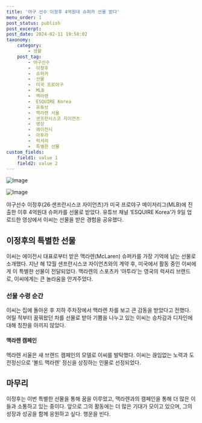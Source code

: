 ```yaml
---
title: '야구 선수 이정후 4억원대 슈퍼카 선물 받다'
menu_order: 1
post_status: publish
post_excerpt: 
post_date: 2024-02-11 19:58:02
taxonomy:
    category:
        - 생활
    post_tag:
        - 야구선수
        -  이정후
        -  슈퍼카
        -  선물
        -  미국 프로야구
        -  MLB
        -  맥라렌
        -  ESQUIRE Korea
        -  유튜브
        -  맥라렌 서울
        -  샌프란시스코 자이언츠
        -  영상
        -  에이전시
        -  아투라
        -  럭셔리
        -  특별한 선물
custom_fields:
    field1: value 1
    field2: value 2
---
```


![Image](https://imgnews.pstatic.net/image/009/2024/02/10/0005257076_001_20240210214301007.jpg?type=w647)

![Image](https://imgnews.pstatic.net/image/009/2024/02/10/0005257076_002_20240210214301056.jpg?type=w647)

야구선수 이정후(26·샌프란시스코 자이언츠)가 미국 프로야구 메이저리그(MLB)에 진출한 이후 4억원대 슈퍼카를 선물로 받았다. 유튜브 채널 ‘ESQUIRE Korea’가 9일 업로드한 영상에서 이씨는 선물을 받은 경험을 공유했다. 
## 이정후의 특별한 선물
이씨는 에이전시 대표로부터 받은 맥라렌(McLaren) 슈퍼카를 가장 기억에 남는 선물로 소개했다. 지난 해 12월 샌프란시스코 자이언츠와의 계약 후, 미국에서 활동 중인 이씨에게 이 특별한 선물이 전달되었다. 맥라렌의 스포츠카 ‘아투라’는 영국의 럭셔리 브랜드로, 이씨에게는 큰 놀라움을 안겨주었다.
### 선물 수령 순간
이씨는 집에 돌아온 후 지하 주차장에서 맥라렌 차를 보고 큰 감동을 받았다고 전했다. 어릴 적부터 꿈꿔왔던 차를 선물로 받아 기쁨을 나누고 있는 이씨는 승차감과 디자인에 대해 칭찬을 아끼지 않았다.
#### 맥라렌 캠페인
맥라렌 서울은 새 브랜드 캠페인의 모델로 이씨를 발탁했다. 이씨는 끊임없는 노력과 도전정신으로 ‘볼드 맥라렌’ 정신을 상징하는 인물로 선정되었다.
## 마무리
이정후는 이번 특별한 선물을 통해 꿈을 이루었고, 맥라렌과의 캠페인을 통해 더 많은 이들과 소통하고 있는 중이다. 앞으로 그의 활동에는 더 많은 기대가 모이고 있으며, 그의 성장과 성공을 함께 응원하고 싶다. 행운을 빈다.
